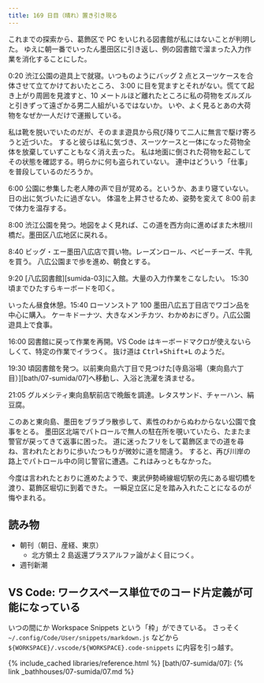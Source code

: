 ```yaml
---
title: 169 日目（晴れ）置き引き現る
---
```


これまでの探索から、葛飾区で PC をいじれる図書館が私にはないことが判明した。
ゆえに朝一番でいったん墨田区に引き返し、例の図書館で溜まった入力作業を消化することにした。

0:20 渋江公園の遊具上で就寝。いつものようにバッグ 2 点とスーツケースを合体させて立てかけておいたところ、
3:00 に目を覚ますとそれがない。慌てて起き上がり周囲を見渡すと、10 メートルほど離れたところに私の荷物をズルズルと引きずって遠ざかる男二人組がいるではないか。
いや、よく見るとあの大荷物をなぜか一人だけで運搬している。

私は靴を脱いでいたのだが、そのまま遊具から飛び降りて二人に無言で駆け寄ろうと近づいた。
すると彼らは私に気づき、スーツケースと一体になった荷物全体を放棄していずこともなく消え去った。
私は地面に倒された荷物を起こしてその状態を確認する。明らかに何も盗られていない。
連中はどういう「仕事」を普段しているのだろうか。

6:00 公園に参集した老人陣の声で目が覚める。というか、あまり寝ていない。日の出に気づいたに過ぎない。
体温を上昇させるため、姿勢を変えて 8:00 前まで体力を温存する。

8:00 渋江公園を発つ。地図をよく見れば、この道を西方向に進めばまた木根川橋だ。墨田区八広地区に戻れる。

8:40 ビッグ・エー墨田八広店で買い物。レーズンロール、ベビーチーズ、牛乳を買う。
八広公園まで歩を進め、朝食とする。

9:20 [八広図書館][sumida-03]に入館。大量の入力作業をこなしたい。
15:30 頃までひたすらキーボードを叩く。

いったん昼食休憩。15:40 ローソンストア 100 墨田八広五丁目店でワゴン品を中心に購入。
ケーキドーナツ、大きなメンチカツ、わかめおにぎり。八広公園遊具上で食事。

16:00 図書館に戻って作業を再開。VS Code はキーボードマクロが使えないらしくて、特定の作業でイラつく。
抜け道は <kbd>Ctrl+Shift+L</kbd> のようだ。

19:30 頃図書館を発つ。以前東向島六丁目で見つけた[寺島浴場（東向島六丁目）][bath/07-sumida/07]へ移動し、入浴と洗濯を済ませる。

21:05 グルメシティ東向島駅前店で晩飯を調達。レタスサンド、チャーハン、絹豆腐。

このあと東向島、墨田をブラブラ散歩して、素性のわからぬわからない公園で食事をとる。
墨田区北端でパトロールで無人の駐在所を覗いていたら、たまたま警官が戻ってきて返事に困った。
道に迷ったフリをして葛飾区までの道を尋ね、言われたとおりに歩いたつもりが微妙に道を間違う。
すると、再び川岸の路上でパトロール中の同じ警官に遭遇。これはみっともなかった。

今度は言われたとおりに進めたようで、東武伊勢崎線堀切駅の先にある堀切橋を渡り、葛飾区堀切に到着できた。
一瞬足立区に足を踏み入れたことになるのが悔やまれる。

## 読み物

* 朝刊（朝日、産経、東京）
  * 北方領土 2 島返還プラスアルファ論がよく目につく。
* 週刊新潮

## VS Code: ワークスペース単位でのコード片定義が可能になっている

いつの間にか Workspace Snippets という「枠」ができている。
さっそく `~/.config/Code/User/snippets/markdown.js` などから `${WORKSPACE}/.vscode/${WORKSPACE}.code-snippets` に内容を引っ越す。

{% include_cached libraries/reference.html %}
[bath/07-sumida/07]: {% link _bathhouses/07-sumida/07.md %}
